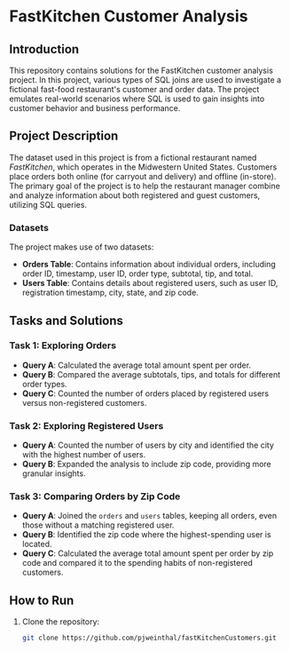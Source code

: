 # FastKitchen Customer Analysis

## Introduction

This repository contains solutions for the FastKitchen customer analysis project. In this project, various types of SQL joins are used to investigate a fictional fast-food restaurant's customer and order data. The project emulates real-world scenarios where SQL is used to gain insights into customer behavior and business performance.

## Project Description

The dataset used in this project is from a fictional restaurant named *FastKitchen*, which operates in the Midwestern United States. Customers place orders both online (for carryout and delivery) and offline (in-store). The primary goal of the project is to help the restaurant manager combine and analyze information about both registered and guest customers, utilizing SQL queries.

### Datasets
The project makes use of two datasets:
- **Orders Table**: Contains information about individual orders, including order ID, timestamp, user ID, order type, subtotal, tip, and total.
- **Users Table**: Contains details about registered users, such as user ID, registration timestamp, city, state, and zip code.

## Tasks and Solutions

### Task 1: Exploring Orders
- **Query A**: Calculated the average total amount spent per order.
- **Query B**: Compared the average subtotals, tips, and totals for different order types.
- **Query C**: Counted the number of orders placed by registered users versus non-registered customers.

### Task 2: Exploring Registered Users
- **Query A**: Counted the number of users by city and identified the city with the highest number of users.
- **Query B**: Expanded the analysis to include zip code, providing more granular insights.

### Task 3: Comparing Orders by Zip Code
- **Query A**: Joined the `orders` and `users` tables, keeping all orders, even those without a matching registered user.
- **Query B**: Identified the zip code where the highest-spending user is located.
- **Query C**: Calculated the average total amount spent per order by zip code and compared it to the spending habits of non-registered customers.


## How to Run
1. Clone the repository:
   ```bash
   git clone https://github.com/pjweinthal/fastKitchenCustomers.git
